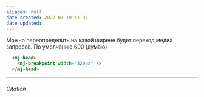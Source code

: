 ```yaml
---
aliases: null
date created: 2022-03-19 11:37
date updated:
---
```


Можно переопределить на какой ширене будет переход медиа запросов. По умолчанию 600 (думаю)

```html
  <mj-head>
    <mj-breakpoint width="320px" />
  </mj-head>
```

---

###### Citation

